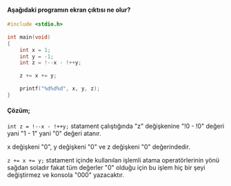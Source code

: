 #### Aşağıdaki programın ekran çıktısı ne olur? 

```C
#include <stdio.h>
 
int main(void)
{
	int x = 1;
	int y = -1;
	int z = !--x - !++y;
 
	z += x += y;
 
	printf("%d%d%d", x, y, z);
}
```

#### Çözüm;

`int z = !--x - !++y;` statament çalıştığında "z" değişkenine "!0 - !0" değeri yani "1 - 1" yani "0" değeri atanır.

x değişkeni "0", y değişkeni "0" ve z değişkeni "0" değerindedir.

`z += x += y;` statament içinde kullanılan işlemli atama operatörlerinin yönü sağdan soladır fakat tüm değerler "0" olduğu için bu işlem hiç bir şeyi değiştirmez ve konsola "000" yazacaktır.
